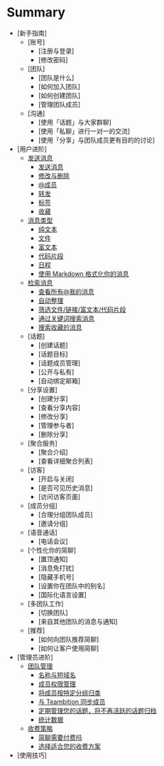 # Summary

* [新手指南]
   * [账号]
       * [注册与登录]
       * [修改密码]
   * [团队]
       * [团队是什么]
       * [如何加入团队]
       * [如何创建团队]
       * [管理团队成员]
   * [沟通]
       * [使用「话题」与大家群聊]
       * [使用「私聊」进行一对一的交流]
       * [使用「分享」与团队成员更有目的的讨论]
* [用户进阶]
   * [发送消息](posts/2-1-send-message.md)
       * [发送消息](posts/2-1-send-message.md)
       * [修改与删除](posts/2-1-send-message.md)
       * [@成员](posts/2-1-send-message.md)
       * [转发](posts/2-1-send-message.md)
       * [标签](posts/2-1-send-message.md)
       * [收藏](posts/2-1-send-message.md)
   * [消息类型](posts/2-2-message-type.md)
       * [纯文本](posts/2-2-message-type.md)
       * [文件](posts/2-2-message-type.md)
       * [富文本](posts/2-2-message-type.md)
       * [代码片段](posts/2-2-message-type.md)
       * [日程](posts/2-2-message-type.md)
       * [使用 Markdown 格式化你的消息](posts/2-2-message-type.md)
   * [检索消息](posts/2-3-search-message.md)
       * [查看所有@我的消息](posts/2-3-search-message.md)
       * [自动整理](posts/2-3-search-message.md)
       * [筛选文件/链接/富文本/代码片段](posts/2-3-search-message.md)
       * [通过关键词搜索消息](posts/2-3-search-message.md)
       * [搜索收藏的消息](posts/2-3-search-message.md)
   * [话题]
       * [创建话题]
       * [话题目标]
       * [话题成员管理]
       * [公开与私有]
       * [自动绑定邮箱]
   * [分享设置]
       * [创建分享]
       * [查看分享内容]
       * [修改分享]
       * [管理参与者]
       * [删除分享]
   * [聚合服务]
       * [聚合介绍]
       * [查看详细聚合列表]
   * [访客]
       * [开启与关闭]
       * [是否可见历史消息]
       * [访问访客页面]
   * [成员分组]
       * [合理分组团队成员]
       * [邀请分组]
   * [语音通话]
       * [电话会议]
   * [个性化你的简聊]
       * [置顶通知]
       * [消息免打扰]
       * [隐藏手机号]
       * [设置你在团队中的别名]
       * [国际化语言设置]
   * [多团队工作]
       * [切换团队]
       * [来自其他团队的消息与通知]
   * [推荐]
       * [如何向团队推荐简聊]
       * [如何让客户使用简聊]
* [管理员进阶]
   * [团队管理](posts/3-1-manage-team.md)
       * [名称与短域名](posts/3-1-manage-team.md)
       * [成员权限管理](posts/3-1-manage-team.md)
       * [将成员按特定分组归类](posts/3-1-manage-team.md)
       * [与 Teambition 同步成员](posts/3-1-manage-team.md)
       * [定期管理您的话题，将不再活跃的话题归档](posts/3-1-manage-team.md)
       * [统计数据](posts/3-1-manage-team.md)
   * [收费策略](posts/3-2-pricing.md)
       * [简聊需要付费吗](posts/3-2-pricing.md)
       * [选择适合您的收费方案](posts/3-2-pricing.md)
* [使用技巧]
